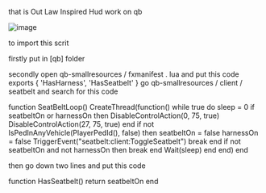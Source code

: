 that is Out Law Inspired Hud work on qb 


![image](https://github.com/user-attachments/assets/8727cc4d-e364-403f-a3d3-af169d7fff05)


to import this scrit

firstly put in [qb] folder

secondly open qb-smallresources / fxmanifest . lua and put this code
exports {
    'HasHarness',
    'HasSeatbelt'
}
go qb-smallresources / client / seatbelt and search for this code 

function SeatBeltLoop()
    CreateThread(function()
        while true do
            sleep = 0
            if seatbeltOn or harnessOn then
                DisableControlAction(0, 75, true)
                DisableControlAction(27, 75, true)
            end
            if not IsPedInAnyVehicle(PlayerPedId(), false) then
                seatbeltOn = false
                harnessOn = false
                TriggerEvent("seatbelt:client:ToggleSeatbelt")
                break
            end
            if not seatbeltOn and not harnessOn then break end
            Wait(sleep)
        end
    end)
end

then go down two lines and put this code 

function HasSeatbelt()
    return seatbeltOn
end
